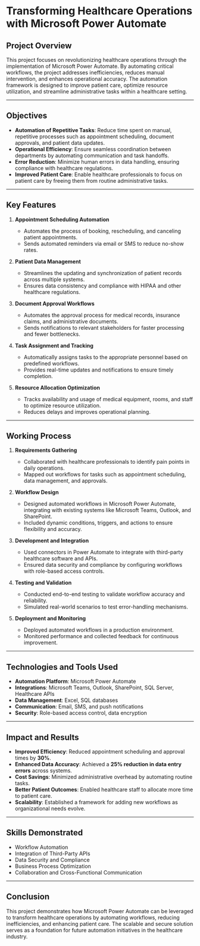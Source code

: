 # **Transforming Healthcare Operations with Microsoft Power Automate**

## **Project Overview**

This project focuses on revolutionizing healthcare operations through the implementation of Microsoft Power Automate. By automating critical workflows, the project addresses inefficiencies, reduces manual intervention, and enhances operational accuracy. The automation framework is designed to improve patient care, optimize resource utilization, and streamline administrative tasks within a healthcare setting.

---

## **Objectives**

- **Automation of Repetitive Tasks**: Reduce time spent on manual, repetitive processes such as appointment scheduling, document approvals, and patient data updates.
- **Operational Efficiency**: Ensure seamless coordination between departments by automating communication and task handoffs.
- **Error Reduction**: Minimize human errors in data handling, ensuring compliance with healthcare regulations.
- **Improved Patient Care**: Enable healthcare professionals to focus on patient care by freeing them from routine administrative tasks.

---

## **Key Features**

1. **Appointment Scheduling Automation**  
   - Automates the process of booking, rescheduling, and canceling patient appointments.  
   - Sends automated reminders via email or SMS to reduce no-show rates.  

2. **Patient Data Management**  
   - Streamlines the updating and synchronization of patient records across multiple systems.  
   - Ensures data consistency and compliance with HIPAA and other healthcare regulations.  

3. **Document Approval Workflows**  
   - Automates the approval process for medical records, insurance claims, and administrative documents.  
   - Sends notifications to relevant stakeholders for faster processing and fewer bottlenecks.  

4. **Task Assignment and Tracking**  
   - Automatically assigns tasks to the appropriate personnel based on predefined workflows.  
   - Provides real-time updates and notifications to ensure timely completion.  

5. **Resource Allocation Optimization**  
   - Tracks availability and usage of medical equipment, rooms, and staff to optimize resource utilization.  
   - Reduces delays and improves operational planning.

---

## **Working Process**

1. **Requirements Gathering**  
   - Collaborated with healthcare professionals to identify pain points in daily operations.  
   - Mapped out workflows for tasks such as appointment scheduling, data management, and approvals.  

2. **Workflow Design**  
   - Designed automated workflows in Microsoft Power Automate, integrating with existing systems like Microsoft Teams, Outlook, and SharePoint.  
   - Included dynamic conditions, triggers, and actions to ensure flexibility and accuracy.  

3. **Development and Integration**  
   - Used connectors in Power Automate to integrate with third-party healthcare software and APIs.  
   - Ensured data security and compliance by configuring workflows with role-based access controls.  

4. **Testing and Validation**  
   - Conducted end-to-end testing to validate workflow accuracy and reliability.  
   - Simulated real-world scenarios to test error-handling mechanisms.  

5. **Deployment and Monitoring**  
   - Deployed automated workflows in a production environment.  
   - Monitored performance and collected feedback for continuous improvement.  

---

## **Technologies and Tools Used**

- **Automation Platform**: Microsoft Power Automate  
- **Integrations**: Microsoft Teams, Outlook, SharePoint, SQL Server, Healthcare APIs  
- **Data Management**: Excel, SQL databases  
- **Communication**: Email, SMS, and push notifications  
- **Security**: Role-based access control, data encryption  

---

## **Impact and Results**

- **Improved Efficiency**: Reduced appointment scheduling and approval times by **30%**.  
- **Enhanced Data Accuracy**: Achieved a **25% reduction in data entry errors** across systems.  
- **Cost Savings**: Minimized administrative overhead by automating routine tasks.  
- **Better Patient Outcomes**: Enabled healthcare staff to allocate more time to patient care.  
- **Scalability**: Established a framework for adding new workflows as organizational needs evolve.  

---

## **Skills Demonstrated**

- Workflow Automation  
- Integration of Third-Party APIs  
- Data Security and Compliance  
- Business Process Optimization  
- Collaboration and Cross-Functional Communication  

---

## **Conclusion**

This project demonstrates how Microsoft Power Automate can be leveraged to transform healthcare operations by automating workflows, reducing inefficiencies, and enhancing patient care. The scalable and secure solution serves as a foundation for future automation initiatives in the healthcare industry.
